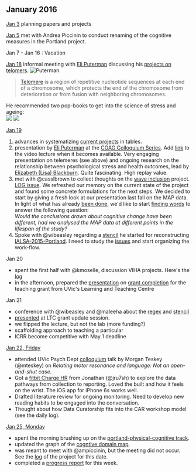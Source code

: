 ## January 2016

[Jan 3](https://github.com/andkov/about/blob/master/2016/log/jan/2016-01-03.md)  planning papers and projects

[Jan 5](https://github.com/IALSA/Portland-physical-cognitive/issues/3) met with Andrea Piccinin to conduct renaming of the cognitive measures in the Portland project. 

Jan 7 - Jan 16 : Vacation

[Jan 18]()   informal meeting with [Eli Puterman](http://profiles.ucsf.edu/eli.puterman) discussing his [projects on telomers](https://projectreporter.nih.gov/project_info_results.cfm?aid=8847776&icde=0). ![Puterman](http://profiles.ucsf.edu/profile/Modules/CustomViewPersonGeneralInfo/PhotoHandler.ashx?NodeID=366241&cachekey=f6fb65f4-6b1b-46ea-9786-5997190f5f49)   
> [Telomere](https://en.wikipedia.org/wiki/Telomere) is a region of repetitive nucleotide sequences at each end of a chromosome, which protects the end of the chromosome from deterioration or from fusion with neighboring chromosomes.

He recommended two pop-books to get into the science of stress and ageing:  
[![](http://ecx.images-amazon.com/images/I/518PbRACTQL._SX322_BO1,204,203,200_.jpg)](http://www.amazon.ca/Why-Zebras-Dont-Ulcers-Stress-Related/dp/0805073698)   [![](http://ecx.images-amazon.com/images/I/41R13evwgiL.jpg)](http://www.amazon.com/Stress-Less-Science-Rejuvenate-Bodyand/dp/1594630607) 


[Jan 19](https://github.com/andkov/about/blob/master/2016/log/jan/2016-01-19.md)  

1. advances in systematizing [current projects](https://github.com/andkov/about/blob/master/2016/log/jan/2016-01-19.md) in tables.   
2. presentation by [Eli Puterman](http://profiles.ucsf.edu/eli.puterman)    at the [COAG Colloquium Series](http://conferences.uvic.ca/index.php/coag/coagcs_spring2015). Add [link]() to the video lecture when it becomes available. Very engaging presentation on telemeres (see above) and ongoing research on the relationship between psychological stress and health outcomes, lead by [Elizabeth (Lisa) Blackburn](https://en.wikipedia.org/wiki/Elizabeth_Blackburn). Quite fascinating. High replay value.
3. met with @casslbrown to collect thoughts on the [wave inclusion](https://github.com/IALSA/wave-inclusion) project. [LOG issue](https://github.com/IALSA/wave-inclusion/issues/3). We refreshed our memory on the current state of the project and found some concrete formulations for the next steps. We decided to start by giving a fresh look at our presentation last fall on the MAP data. In light of what has already [been done](https://github.com/IALSA/wave-inclusion/blob/master/README.md), we'd like to start [finding words](https://github.com/IALSA/wave-inclusion/issues/4) to answer the following question:    
*Would the conclusions drawn about cognitive change have been different, had we analysed the MAP data at different points in the lifespan of the study?* 
4. Spoke with @wibeasley regarding a [stencil](https://github.com/IALSA/ialsa-2015-portland-stencil) he started for reconstructing [IALSA-2015-Portland](https://github.com/IALSA/IALSA-2015-Portland). I need to study the [issues]() and start organizing the work-flow. 


Jan 20 
 - spent the first half with @kmoselle, discussion VIHA projects. Here's the [log](https://github.com/IHACRU/VIHA-de-ID/issues/1)
 - in the afternoon, prepared the [presentation](http://htmlpreview.github.io/?https://github.com/andkov/psy532/blob/master/documentation/LTDG/LTC_UVic_21_Jan_2016.html) on [grant completion](https://github.com/andkov/psy532/blob/master/documentation/LTDG/LTC_UVic_21_Jan_2016.md) for the teaching grant from UVic's Learning and Teaching Centre

Jan 21
 - conference with @wibeasley and @maleeha about the [regex](https://github.com/wibeasley/regex-class-2015/issues/5) and [stencil](https://github.com/IALSA/ialsa-2015-portland-stencil/issues/12)  
 - [presented](https://github.com/andkov/psy532/blob/master/documentation/LTDG/LTC_UVic_21_Jan_2016.md) at LTC grant update session. 
  - we flipped the lecture, but not the lab (more funding?)  
  - scaffolding approach to teaching a particular   
  - ICRR become competitive with May 1 deadline  
  
[Jan 22, Friday](https://github.com/andkov/about/blob/master/2016/log/jan/2016-01-22.md)  

- attended UVic Psych Dept [colloquium](http://www.uvic.ca/socialsciences/psychology/graduate/brain-sciences/cabssem/) talk by Morgan Teskey (@mteskey) on *Relating motor resonance and language: Not an open-and-shut case*. 
- Got a [fitbit Charge HR](https://www.fitbit.com/ca/chargehr) from Jonathan (@jru7sh) to explore the data pathways from collection to reporting. Loved the built and how it feels on the wrist. The iOS app for iPhone 6s works well.
- Drafted literature review for ongoing monitoring. Need to develop new reading habits to be engaged into the conversation.  
- Thought about how Data Curatorship fits into the CAR workshop model (see the daily log).

[Jan 25, Monday](https://github.com/andkov/about/blob/master/2016/log/jan/2016-01-25.md)
- spent the morning brushing up on the [portland-physical-cognitive track](https://github.com/IALSA/Portland-physical-cognitive).  
- updated the graph of the [cogntive domain map](https://raw.githubusercontent.com/IALSA/Portland-physical-cognitive/master/analysis/model_space/cog_domain_map/domain_map-1.png).
- was meant to meet with @ampiccinin, but the meeting did not occur. See the [log](https://github.com/IALSA/Portland-physical-cognitive/issues/4) of the project for this date.     
- completed a [progress report](https://github.com/andkov/about/blob/master/2016/log/jan/2016-01-25-progress-report.md) for this week.   
